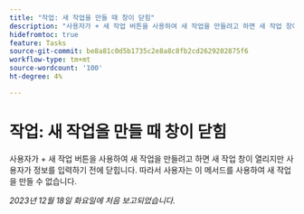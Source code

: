 ```yaml
---
title: "작업: 새 작업을 만들 때 창이 닫힘"
description: "사용자가 + 새 작업 버튼을 사용하여 새 작업을 만들려고 하면 새 작업 창이 열리지만 사용자가 정보를 입력하기 전에 닫힙니다. 따라서 사용자는 이 메서드를 사용하여 새 작업을 만들 수 없습니다."
hidefromtoc: true
feature: Tasks
source-git-commit: be8a81c0d5b1735c2e8a8c8fb2cd2629202875f6
workflow-type: tm+mt
source-wordcount: '100'
ht-degree: 4%

---
```



# 작업: 새 작업을 만들 때 창이 닫힘

사용자가 + 새 작업 버튼을 사용하여 새 작업을 만들려고 하면 새 작업 창이 열리지만 사용자가 정보를 입력하기 전에 닫힙니다. 따라서 사용자는 이 메서드를 사용하여 새 작업을 만들 수 없습니다.

_2023년 12월 18일 화요일에 처음 보고되었습니다._
